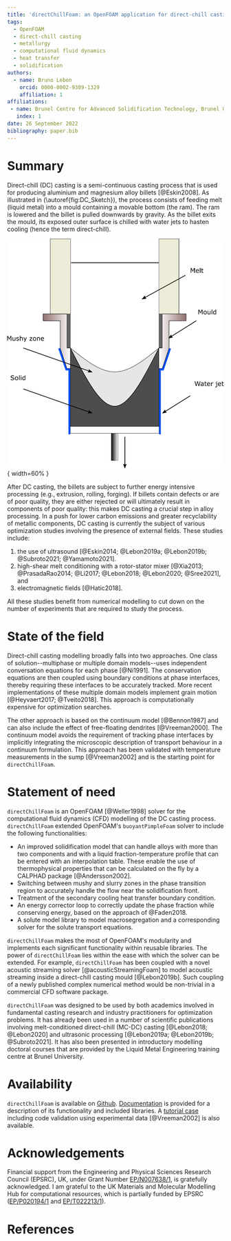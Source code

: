 ```yaml
---
title: 'directChillFoam: an OpenFOAM application for direct-chill casting'
tags:
  - OpenFOAM
  - direct-chill casting
  - metallurgy
  - computational fluid dynamics
  - heat transfer
  - solidification
authors:
  - name: Bruno Lebon
    orcid: 0000-0002-9389-1329
    affiliation: 1
affiliations:
 - name: Brunel Centre for Advanced Solidification Technology, Brunel University London, Uxbridge, UK
   index: 1
date: 26 September 2022
bibliography: paper.bib
---
```


# Summary

Direct-chill (DC) casting is a semi-continuous casting process that is used for producing aluminium and magnesium alloy billets [@Eskin2008]. As illustrated in (\autoref{fig:DC_Sketch}), the process consists of feeding melt (liquid metal) into a mould containing a movable bottom (the ram). The ram is lowered and the billet is pulled downwards by gravity. As the billet exits the mould, its exposed outer surface is chilled with water jets to hasten cooling (hence the term direct-chill).

![The direct-chill casting process.\label{fig:DC_Sketch}](../docs/source/images/DC_Schematic.png){ width=60% }

After DC casting, the billets are subject to further energy intensive processing (e.g., extrusion, rolling, forging). If billets contain defects or are of poor quality, they are either rejected or will ultimately result in components of poor quality: this makes DC casting a crucial step in alloy processing. In a push for lower carbon emissions and greater recyclability of metallic components, DC casting is currently the subject of various optimization studies involving the presence of external fields. These studies include:  

1. the use of ultrasound [@Eskin2014; @Lebon2019a; @Lebon2019b; @Subroto2021; @Yamamoto2021].
2. high-shear melt conditioning with a rotor-stator mixer [@Xia2013; @PrasadaRao2014; @Li2017; @Lebon2018; @Lebon2020; @Sree2021], and 
3. electromagnetic fields [@Hatic2018].

All these studies benefit from numerical modelling to cut down on the number of experiments that are required to study the process.

# State of the field

Direct-chill casting modelling broadly falls into two approaches. One class of solution--multiphase or multiple domain models--uses independent conversation equations for each phase [@Ni1991]. The conservation equations are then coupled using boundary conditions at phase interfaces, thereby requiring these interfaces to be accurately tracked. More recent implementations of these multiple domain models implement grain motion [@Heyvaert2017; @Tveito2018]. This approach is computationally expensive for optimization searches.    

The other approach is based on the continuum model [@Bennon1987] and can also include the effect of free-floating dendrites [@Vreeman2000]. The continuum model avoids the requirement of tracking phase interfaces by implicitly integrating the microscopic description of transport behaviour in a continuum formulation. This approach has been validated with temperature measurements in the sump [@Vreeman2002] and is the starting point for `directChillFoam`.
 
# Statement of need

`directChillFoam` is an OpenFOAM [@Weller1998] solver for the computational fluid dynamics (CFD) modelling of the DC casting process. `directChillFoam` extended OpenFOAM's `buoyantPimpleFoam` solver to include the following functionalities:  

* An improved solidification model that can handle alloys with more than two components and with a liquid fraction-temperature profile that can be entered with an interpolation table. These enable the use of thermophysical properties that can be calculated on the fly by a CALPHAD package [@Andersson2002].
* Switching between mushy and slurry zones in the phase transition region to accurately handle the flow near the solidification front.
* Treatment of the secondary cooling heat transfer boundary condition.
* An energy corrector loop to correctly update the phase fraction while conserving energy, based on the approach of @Faden2018.
* A solute model library to model macrosegregation and a corresponding solver for the solute transport equations.

`directChillFoam` makes the most of OpenFOAM's modularity and implements each significant functionality within reusable libraries. The power of `directChillFoam` lies within the ease with which the solver can be extended. For example, `directChillFoam` has been coupled with a novel acoustic streaming solver [@acousticStreamingFoam] to model acoustic streaming inside a direct-chill casting mould [@Lebon2019b]. Such coupling of a newly published complex numerical method would be non-trivial in a commercial CFD software package.

`directChillFoam` was designed to be used by both academics involved in fundamental casting research and industry practitioners for optimization problems. It has already been used in a number of scientific publications involving melt-conditioned direct-chill (MC-DC) casting [@Lebon2018; @Lebon2020] and ultrasonic processing [@Lebon2019a; @Lebon2019b; @Subroto2021]. It has also been presented in introductory modelling doctoral courses that are provided by the Liquid Metal Engineering training centre at Brunel University.

# Availability
`directChillFoam` is available on [Github](https://github.com/blebon/directChillFoam). [Documentation](https://blebon.com/directChillFoam/) is provided for a description of its functionality and included libraries. A [tutorial case](https://github.com/blebon/directChillFoam/tree/master/tutorials/heatTransfer/directChillFoam/Vreeman2002) including code validation using experimental data [@Vreeman2002] is also available.

# Acknowledgements

Financial support from the Engineering and Physical Sciences Research Council (EPSRC), UK, under Grant Number [EP/N007638/1](https://gow.epsrc.ukri.org/NGBOViewGrant.aspx?GrantRef=EP/N007638/1), is gratefully acknowledged. I am grateful to the UK Materials and Molecular Modelling Hub for computational resources, which is partially funded by EPSRC ([EP/P020194/1](https://gow.epsrc.ukri.org/NGBOViewGrant.aspx?GrantRef=EP/P020194/1) and [EP/T022213/1](https://gow.epsrc.ukri.org/NGBOViewGrant.aspx?GrantRef=EP/T022213/1)).

# References
